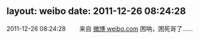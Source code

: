 layout: weibo
date: 2011-12-26 08:24:28
---
2011-12-26 08:24:28  &nbsp;&nbsp;&nbsp;&nbsp;&nbsp;&nbsp; 来自 <a href="http://weibo.com/" rel="nofollow">微博 weibo.com</a>
困呐，困死哥了…… ​​​
